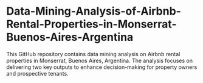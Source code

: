 # Data-Mining-Analysis-of-Airbnb-Rental-Properties-in-Monserrat-Buenos-Aires-Argentina
This GitHub repository contains data mining analysis on Airbnb rental properties in Monserrat, Buenos Aires, Argentina. The analysis focuses on delivering two key outputs to enhance decision-making for property owners and prospective tenants.
